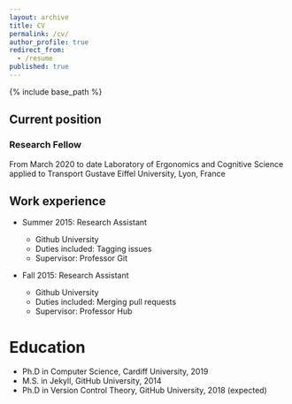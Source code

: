 ```yaml
---
layout: archive
title: CV
permalink: /cv/
author_profile: true
redirect_from:
  - /resume
published: true
---
```


{% include base_path %}

## Current position

### Research Fellow

From March 2020 to date
Laboratory of Ergonomics and Cognitive Science applied to Transport
Gustave Eiffel University, Lyon, France


## Work experience

* Summer 2015: Research Assistant
  * Github University
  * Duties included: Tagging issues
  * Supervisor: Professor Git

* Fall 2015: Research Assistant
  * Github University
  * Duties included: Merging pull requests
  * Supervisor: Professor Hub
  
  
Education
======
* Ph.D in Computer Science, Cardiff University, 2019
* M.S. in Jekyll, GitHub University, 2014
* Ph.D in Version Control Theory, GitHub University, 2018 (expected)
